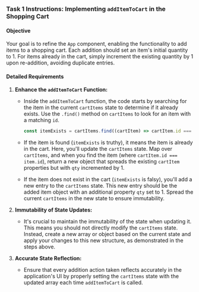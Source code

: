 ### Task 1 Instructions: Implementing `addItemToCart` in the Shopping Cart

#### Objective

Your goal is to refine the `App` component, enabling the functionality to add items to a shopping cart. Each addition should set an item's initial quantity to 1. For items already in the cart, simply increment the existing quantity by 1 upon re-addition, avoiding duplicate entries.

#### Detailed Requirements

1. **Enhance the `addItemToCart` Function:**

   - Inside the `addItemToCart` function, the code starts by searching for the item in the current `cartItems` state to determine if it already exists. Use the `.find()` method on `cartItems` to look for an item with a matching `id`.

     ```javascript
     const itemExists = cartItems.find((cartItem) => cartItem.id === item.id);
     ```

   - If the item is found (`itemExists` is truthy), it means the item is already in the cart. Here, you'll update the `cartItems` state. Map over `cartItems`, and when you find the item (where `cartItem.id === item.id`), return a new object that spreads the existing `cartItem` properties but with `qty` incremented by 1.
   - If the item does not exist in the cart (`itemExists` is falsy), you'll add a new entry to the `cartItems` state. This new entry should be the added item object with an additional property `qty` set to 1. Spread the current `cartItems` in the new state to ensure immutability.

2. **Immutability of State Updates:**

   - It's crucial to maintain the immutability of the state when updating it. This means you should not directly modify the `cartItems` state. Instead, create a new array or object based on the current state and apply your changes to this new structure, as demonstrated in the steps above.

3. **Accurate State Reflection:**

   - Ensure that every addition action taken reflects accurately in the application's UI by properly setting the `cartItems` state with the updated array each time `addItemToCart` is called.
